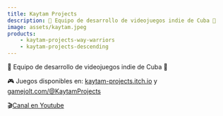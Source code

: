 ```yaml
---
title: Kaytam Projects
description: 🐺 Equipo de desarrollo de videojuegos indie de Cuba 🦊
image: assets/kaytam.jpeg
products:
    - kaytam-projects-way-warriors
    - kaytam-projects-descending
---
```


🐺 Equipo de desarrollo de videojuegos indie de Cuba 🦊

🎮 Juegos disponibles en: [kaytam-projects.itch.io](http://kaytam-projects.itch.io) y [gamejolt.com/@KaytamProjects](http://gamejolt.com/@KaytamProjects)

🎬[Canal en Youtube](https://www.youtube.com/channel/UCOa0my-ajbWlH5t-60bU9vA)